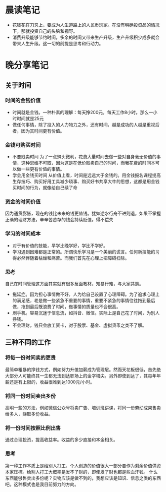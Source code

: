 # 晨读笔记
- 花钱花在刀刃上，要成为人生道路上的人民币玩家。在没有明确投资品的情况下，那就投资自己的头脑和视野。
- 消费升级能够节约时间，多余的时间又带来生产升级，生产升级积少成多就会带来人生升级。这一切的前提是思考和行动力。


# 晚分享笔记
## 关于时间
### 时间的金钱价值
- 时间就是金钱。一种朴素的理解：每天挣200元，每天工作8小时，那么一小时时间就是25元
- 做任何事情，除了投入的人力物力之外，还有时间，越是成功的人越是重视后者，因为其时间更有价值。

###  金钱可购买时间
- 不要贱卖时间
为了一点蝇头微利，花费大量时间去做一些对自身毫无价值的事情，这种思维不可取，因为这是在低价贱卖自己的时间，而我花费的时间本可以做一些更有价值的事情。
- 学会用金钱买时间
从价值上看，时间是远远大于金钱的。用金钱报名课程提高生存技巧、购买好用工具减少琐事、购买好书共享大牛的思想，这都是用金钱买时间的行为，就像给自己续了命

### 资金的时间价值
因为通货膨胀，现在的钱比未来的钱更值钱。犹如逆水行舟不进则退，如果不掌握正确的理财方法，辛辛苦苦存的钱会持续贬值，得不偿失

### 学习的时间成本
- 对于有价值的技能，早学比晚学好，学比不学好。
- 学习遇到困难都是正常的。所谓快乐学习是一个美丽的谎言。任何新技能的习得必然伴随着枯燥和痛苦。而我们首先在心理上把障碍扫除。

### 思考
自己在时间管理这方面其实就有很多反面教材，知易行难，与大家共勉。
- 拖延症。因为担心事情做不好，人为给自己设置了心理障碍。为了追求心理上的满足感，老是做一些紧急不重要的事情，重要不紧急的事情往往拖到最后做，拖到最后既浪费了时间，做事情的质量也不会很高。
- 刷手机。容易沉迷于信息流，如抖音、微信。实际上是自己花了时间，为别人挣钱。
- 不会理财。钱只会放工资卡，对于股票、基金、虚拟货币之类不了解。


## 三种不同的工作
### 将每一份时间卖的更贵
最简单粗暴的挣钱方式，例如努力升值加薪成为管理层。然而天花板很低，首先绝大部分人可能终其一生都无法到达职场上的金字塔尖。另外即使到达了，其每年年薪还是有上限的，收益很难到达1000元/小时。

### 将同一份时间卖出多份
高明一些的方法，例如微信公众号将卖广告、培训班讲课，将同一份劳动成果售卖给多人，赚取多份收益。

### 将一份时间按照比例出售
通过合理投资，提高收益率。收益的多少直接和本金相关。

### 思考
第一种工作本质上是给别人打工，个人创造的价值很大一部分要作为剩余价值供资本家压榨。给别人打工大概率是发不了财的，即使发了财也都是些血汗钱。
什么东西能够售卖出多份呢？实物应该是做不到的，我想应该是知识、信息之类的东西吧。这种模式也是我目前努力的方向。



